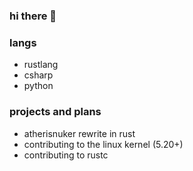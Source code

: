 ### hi there 👋

### langs
- rustlang
- csharp
- python

### projects and plans
- atherisnuker rewrite in rust
- contributing to the linux kernel (5.20+)
- contributing to rustc
